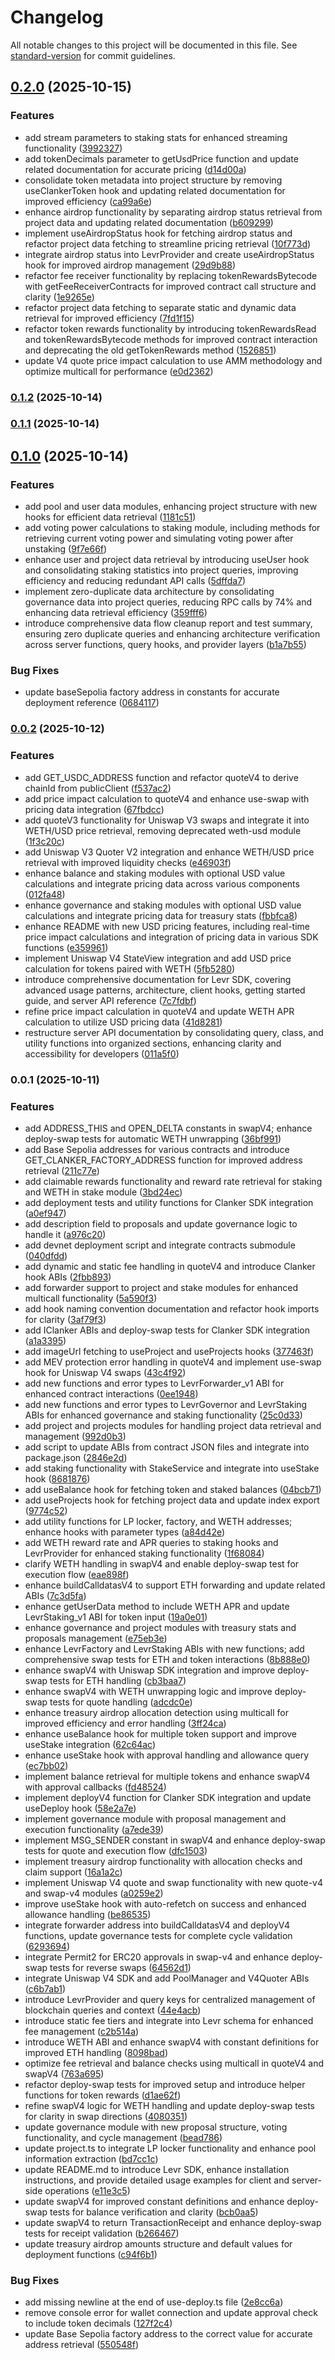 # Changelog

All notable changes to this project will be documented in this file. See [standard-version](https://github.com/conventional-changelog/standard-version) for commit guidelines.

## [0.2.0](https://github.com/quantidexyz/levr-sdk/compare/v0.1.2...v0.2.0) (2025-10-15)

### Features

- add stream parameters to staking stats for enhanced streaming functionality ([3992327](https://github.com/quantidexyz/levr-sdk/commit/3992327a8d943ffd9138ad70942b24d3ef258a32))
- add tokenDecimals parameter to getUsdPrice function and update related documentation for accurate pricing ([d14d00a](https://github.com/quantidexyz/levr-sdk/commit/d14d00a0cb91d79601bab828c94133ec6086323b))
- consolidate token metadata into project structure by removing useClankerToken hook and updating related documentation for improved efficiency ([ca99a6e](https://github.com/quantidexyz/levr-sdk/commit/ca99a6e95fbf95318f8f2b13f0ba2107c2a901d0))
- enhance airdrop functionality by separating airdrop status retrieval from project data and updating related documentation ([b609299](https://github.com/quantidexyz/levr-sdk/commit/b609299a54d909c6386b7abc7da06a9e7d3390c2))
- implement useAirdropStatus hook for fetching airdrop status and refactor project data fetching to streamline pricing retrieval ([10f773d](https://github.com/quantidexyz/levr-sdk/commit/10f773dcfe71e2c0d070ce7cd89c9c1096e8cf1b))
- integrate airdrop status into LevrProvider and create useAirdropStatus hook for improved airdrop management ([29d9b88](https://github.com/quantidexyz/levr-sdk/commit/29d9b887d1c13bd73f2f530f538b5bcdcd5d818b))
- refactor fee receiver functionality by replacing tokenRewardsBytecode with getFeeReceiverContracts for improved contract call structure and clarity ([1e9265e](https://github.com/quantidexyz/levr-sdk/commit/1e9265eb9a22a474da6c3de6770094573e51e2ce))
- refactor project data fetching to separate static and dynamic data retrieval for improved efficiency ([7fd1f15](https://github.com/quantidexyz/levr-sdk/commit/7fd1f156662bc03e6a4fa36a16f31c128973dba7))
- refactor token rewards functionality by introducing tokenRewardsRead and tokenRewardsBytecode methods for improved contract interaction and deprecating the old getTokenRewards method ([1526851](https://github.com/quantidexyz/levr-sdk/commit/15268512f09ffb4d08d8ee80391798c92be93fb0))
- update V4 quote price impact calculation to use AMM methodology and optimize multicall for performance ([e0d2362](https://github.com/quantidexyz/levr-sdk/commit/e0d2362b7af6b97eb7656cbdf556135ab2637f6e))

### [0.1.2](https://github.com/quantidexyz/levr-sdk/compare/v0.1.1...v0.1.2) (2025-10-14)

### [0.1.1](https://github.com/quantidexyz/levr-sdk/compare/v0.1.0...v0.1.1) (2025-10-14)

## [0.1.0](https://github.com/quantidexyz/levr-sdk/compare/v0.0.2...v0.1.0) (2025-10-14)

### Features

- add pool and user data modules, enhancing project structure with new hooks for efficient data retrieval ([1181c51](https://github.com/quantidexyz/levr-sdk/commit/1181c5105f918bfc9df2ad4f5cd7a73b5f5fff3d))
- add voting power calculations to staking module, including methods for retrieving current voting power and simulating voting power after unstaking ([9f7e66f](https://github.com/quantidexyz/levr-sdk/commit/9f7e66f83b7bb5a3b9b7014a829582e15baa9f31))
- enhance user and project data retrieval by introducing useUser hook and consolidating staking statistics into project queries, improving efficiency and reducing redundant API calls ([5dffda7](https://github.com/quantidexyz/levr-sdk/commit/5dffda7e3c622c920a439d4cce2ea10cea751af9))
- implement zero-duplicate data architecture by consolidating governance data into project queries, reducing RPC calls by 74% and enhancing data retrieval efficiency ([359fff6](https://github.com/quantidexyz/levr-sdk/commit/359fff6ec1cfaabcb15ac0fe380d0302fc608dd4))
- introduce comprehensive data flow cleanup report and test summary, ensuring zero duplicate queries and enhancing architecture verification across server functions, query hooks, and provider layers ([b1a7b55](https://github.com/quantidexyz/levr-sdk/commit/b1a7b55e1bb6111bb229d0e1cec0bd0cf2f18c07))

### Bug Fixes

- update baseSepolia factory address in constants for accurate deployment reference ([0684117](https://github.com/quantidexyz/levr-sdk/commit/06841174b8cbcb3f5a3f85a49c8dcdd8227088b4))

### [0.0.2](https://github.com/quantidexyz/levr-sdk/compare/v0.0.1...v0.0.2) (2025-10-12)

### Features

- add GET_USDC_ADDRESS function and refactor quoteV4 to derive chainId from publicClient ([f537ac2](https://github.com/quantidexyz/levr-sdk/commit/f537ac248d7b8a037b481fc8a27885199d3ebd5c))
- add price impact calculation to quoteV4 and enhance use-swap with pricing data integration ([67fbdcc](https://github.com/quantidexyz/levr-sdk/commit/67fbdccfc827e51f0f26d5546bb137bc4b02b28b))
- add quoteV3 functionality for Uniswap V3 swaps and integrate it into WETH/USD price retrieval, removing deprecated weth-usd module ([1f3c20c](https://github.com/quantidexyz/levr-sdk/commit/1f3c20c1b99489d731dba1931c6910ad73175fc6))
- add Uniswap V3 Quoter V2 integration and enhance WETH/USD price retrieval with improved liquidity checks ([e46903f](https://github.com/quantidexyz/levr-sdk/commit/e46903fc37a9cc78ee3614c0dc65f0f2a4e56884))
- enhance balance and staking modules with optional USD value calculations and integrate pricing data across various components ([012fa48](https://github.com/quantidexyz/levr-sdk/commit/012fa480c5f81f79a4d316cb7426be2d5b31c2c8))
- enhance governance and staking modules with optional USD value calculations and integrate pricing data for treasury stats ([fbbfca8](https://github.com/quantidexyz/levr-sdk/commit/fbbfca8c8346fd795f0b4893c7ee07634f33d3f6))
- enhance README with new USD pricing features, including real-time price impact calculations and integration of pricing data in various SDK functions ([e359961](https://github.com/quantidexyz/levr-sdk/commit/e359961a49299b2b9f00b22811222390fbb751a2))
- implement Uniswap V4 StateView integration and add USD price calculation for tokens paired with WETH ([5fb5280](https://github.com/quantidexyz/levr-sdk/commit/5fb5280cac44d733fe28cd273a3545c2f422c6f0))
- introduce comprehensive documentation for Levr SDK, covering advanced usage patterns, architecture, client hooks, getting started guide, and server API reference ([7c7fdbf](https://github.com/quantidexyz/levr-sdk/commit/7c7fdbfb762a54dfc8330259e7ba169d5001496e))
- refine price impact calculation in quoteV4 and update WETH APR calculation to utilize USD pricing data ([41d8281](https://github.com/quantidexyz/levr-sdk/commit/41d828123e9de2247701964c0ebbec15a0ad3624))
- restructure server API documentation by consolidating query, class, and utility functions into organized sections, enhancing clarity and accessibility for developers ([011a5f0](https://github.com/quantidexyz/levr-sdk/commit/011a5f019f8e70530facbc93866b1436a4583d3e))

### 0.0.1 (2025-10-11)

### Features

- add ADDRESS_THIS and OPEN_DELTA constants in swapV4; enhance deploy-swap tests for automatic WETH unwrapping ([36bf991](https://github.com/quantidexyz/levr-sdk/commit/36bf99193ed1ce2f7d56d67c2c61206d79e4effc))
- add Base Sepolia addresses for various contracts and introduce GET_CLANKER_FACTORY_ADDRESS function for improved address retrieval ([211c77e](https://github.com/quantidexyz/levr-sdk/commit/211c77e2634776ddc36bb93fc64a305f5f8fb70b))
- add claimable rewards functionality and reward rate retrieval for staking and WETH in stake module ([3bd24ec](https://github.com/quantidexyz/levr-sdk/commit/3bd24ec00ae72bc4f91eb698c81eb91c08609e45))
- add deployment tests and utility functions for Clanker SDK integration ([a0ef947](https://github.com/quantidexyz/levr-sdk/commit/a0ef9475d7d87c4e6f14933db3728e3d8be6f9e5))
- add description field to proposals and update governance logic to handle it ([a976c20](https://github.com/quantidexyz/levr-sdk/commit/a976c20e40bd82d33e5813323da63752519a61d2))
- add devnet deployment script and integrate contracts submodule ([040dfdd](https://github.com/quantidexyz/levr-sdk/commit/040dfddba8d58755a86b6d1af7978a73c7a4f321))
- add dynamic and static fee handling in quoteV4 and introduce Clanker hook ABIs ([2fbb893](https://github.com/quantidexyz/levr-sdk/commit/2fbb8938c11adaaaa5b70a831f9ccca7bf123d3b))
- add forwarder support to project and stake modules for enhanced multicall functionality ([5a590f3](https://github.com/quantidexyz/levr-sdk/commit/5a590f30e24c16124fa628d104b96ee72596260d))
- add hook naming convention documentation and refactor hook imports for clarity ([3af79f3](https://github.com/quantidexyz/levr-sdk/commit/3af79f3540237f3ecfe4309e1f6b92292263e54a))
- add IClanker ABIs and deploy-swap tests for Clanker SDK integration ([a1a3395](https://github.com/quantidexyz/levr-sdk/commit/a1a3395c6e26059265eb2b16658a526b42a1c001))
- add imageUrl fetching to useProject and useProjects hooks ([377463f](https://github.com/quantidexyz/levr-sdk/commit/377463f6081e0368274d7a45f1cb14f433786a96))
- add MEV protection error handling in quoteV4 and implement use-swap hook for Uniswap V4 swaps ([43c4f92](https://github.com/quantidexyz/levr-sdk/commit/43c4f92c0fb45899290bd9199401b1d17df391e7))
- add new functions and error types to LevrForwarder_v1 ABI for enhanced contract interactions ([0ee1948](https://github.com/quantidexyz/levr-sdk/commit/0ee194831c12ee59c12bcc279b9e8554d5a8a105))
- add new functions and error types to LevrGovernor and LevrStaking ABIs for enhanced governance and staking functionality ([25c0d33](https://github.com/quantidexyz/levr-sdk/commit/25c0d33bd34e650f2364500b37f4f76d0e997c23))
- add project and projects modules for handling project data retrieval and management ([992d0b3](https://github.com/quantidexyz/levr-sdk/commit/992d0b35b44736374239787b81175ca8d7c46877))
- add script to update ABIs from contract JSON files and integrate into package.json ([2846e2d](https://github.com/quantidexyz/levr-sdk/commit/2846e2dce7407c277af7f0164feee7086925b193))
- add staking functionality with StakeService and integrate into useStake hook ([8681876](https://github.com/quantidexyz/levr-sdk/commit/86818761eeb5037bfaf8d22dbcd1ce706e0dfa9e))
- add useBalance hook for fetching token and staked balances ([04bcb71](https://github.com/quantidexyz/levr-sdk/commit/04bcb7166549407fe848321e7e9f03605f1defac))
- add useProjects hook for fetching project data and update index export ([9774c52](https://github.com/quantidexyz/levr-sdk/commit/9774c52bb574487a25e7a18b6802c7a0543be23c))
- add utility functions for LP locker, factory, and WETH addresses; enhance hooks with parameter types ([a84d42e](https://github.com/quantidexyz/levr-sdk/commit/a84d42e8749439aa9ba50ad8b7e8bf431204f227))
- add WETH reward rate and APR queries to staking hooks and LevrProvider for enhanced staking functionality ([1f68084](https://github.com/quantidexyz/levr-sdk/commit/1f68084d184d04b6d173587fef3922bb945ad1b3))
- clarify WETH handling in swapV4 and enable deploy-swap test for execution flow ([eae898f](https://github.com/quantidexyz/levr-sdk/commit/eae898f459e226ead55d8f553d886809f721eddf))
- enhance buildCalldatasV4 to support ETH forwarding and update related ABIs ([7c3d5fa](https://github.com/quantidexyz/levr-sdk/commit/7c3d5fafda3cb7cfc2fa9e845d0fa0a42abc23d0))
- enhance getUserData method to include WETH APR and update LevrStaking_v1 ABI for token input ([19a0e01](https://github.com/quantidexyz/levr-sdk/commit/19a0e0188661ea846f4137c3b4d15f6271aea33a))
- enhance governance and project modules with treasury stats and proposals management ([e75eb3e](https://github.com/quantidexyz/levr-sdk/commit/e75eb3ea039335b855a86c7f81464bf1f66dae8b))
- enhance LevrFactory and LevrStaking ABIs with new functions; add comprehensive swap tests for ETH and token interactions ([8b888e0](https://github.com/quantidexyz/levr-sdk/commit/8b888e0b57d6cf795c57bfb5a8a185cad23d7ec7))
- enhance swapV4 with Uniswap SDK integration and improve deploy-swap tests for ETH handling ([cb3baa7](https://github.com/quantidexyz/levr-sdk/commit/cb3baa7fcf3a49380cee9602b4f4657dbbf8d4e1))
- enhance swapV4 with WETH unwrapping logic and improve deploy-swap tests for quote handling ([adcdc0e](https://github.com/quantidexyz/levr-sdk/commit/adcdc0e1b9ca840fb40aba34f9115e23d2a58e93))
- enhance treasury airdrop allocation detection using multicall for improved efficiency and error handling ([3ff24ca](https://github.com/quantidexyz/levr-sdk/commit/3ff24ca6153a33b836a0c36414d3583d8359efc2))
- enhance useBalance hook for multiple token support and improve useStake integration ([62c64ac](https://github.com/quantidexyz/levr-sdk/commit/62c64ac61c4aae173a874826bac20d7a2497cf9e))
- enhance useStake hook with approval handling and allowance query ([ec7bb02](https://github.com/quantidexyz/levr-sdk/commit/ec7bb020dd95d0df15a8d0f5f91167c5ce80109d))
- implement balance retrieval for multiple tokens and enhance swapV4 with approval callbacks ([fd48524](https://github.com/quantidexyz/levr-sdk/commit/fd48524b0652a26c199a475e5e542444a565523f))
- implement deployV4 function for Clanker SDK integration and update useDeploy hook ([58e2a7e](https://github.com/quantidexyz/levr-sdk/commit/58e2a7ec72aaa757e8436f0fd44b01a2c062aad9))
- implement governance module with proposal management and execution functionality ([a7ede39](https://github.com/quantidexyz/levr-sdk/commit/a7ede392c67effb4d0f9df52252f3f04f94cf5d5))
- implement MSG_SENDER constant in swapV4 and enhance deploy-swap tests for quote and execution flow ([dfc1503](https://github.com/quantidexyz/levr-sdk/commit/dfc15037d9e7aa5ea8531ff3a0e6e69a25a39dba))
- implement treasury airdrop functionality with allocation checks and claim support ([16a1a2c](https://github.com/quantidexyz/levr-sdk/commit/16a1a2c5a25962be8f58caac1f0b19086349220f))
- implement Uniswap V4 quote and swap functionality with new quote-v4 and swap-v4 modules ([a0259e2](https://github.com/quantidexyz/levr-sdk/commit/a0259e25cd9bd937054a0efc778a6935746a1475))
- improve useStake hook with auto-refetch on success and enhanced allowance handling ([be86535](https://github.com/quantidexyz/levr-sdk/commit/be86535ef606ecc0bc1c8a4565ad213da8a589c5))
- integrate forwarder address into buildCalldatasV4 and deployV4 functions, update governance tests for complete cycle validation ([6293694](https://github.com/quantidexyz/levr-sdk/commit/6293694fe04c89c808df3ad18c9ec2c05527a9d5))
- integrate Permit2 for ERC20 approvals in swap-v4 and enhance deploy-swap tests for reverse swaps ([64562d1](https://github.com/quantidexyz/levr-sdk/commit/64562d16a9f1b1ab768d7e77692c057ac5631684))
- integrate Uniswap V4 SDK and add PoolManager and V4Quoter ABIs ([c6b7ab1](https://github.com/quantidexyz/levr-sdk/commit/c6b7ab11301621c82d4a1de7d6197e5e838027ec))
- introduce LevrProvider and query keys for centralized management of blockchain queries and context ([44e4acb](https://github.com/quantidexyz/levr-sdk/commit/44e4acbf18da0a61b84f2e822c85ca8c30cdb25f))
- introduce static fee tiers and integrate into Levr schema for enhanced fee management ([c2b514a](https://github.com/quantidexyz/levr-sdk/commit/c2b514ade0a1f82047685c8499bd6797da0d5950))
- introduce WETH ABI and enhance swapV4 with constant definitions for improved ETH handling ([8098bad](https://github.com/quantidexyz/levr-sdk/commit/8098bad88ddf71743427e3723e10d275d645ee61))
- optimize fee retrieval and balance checks using multicall in quoteV4 and swapV4 ([763a695](https://github.com/quantidexyz/levr-sdk/commit/763a695c1aeead0c0f9f86a5cc6640c7a1daeb2c))
- refactor deploy-swap tests for improved setup and introduce helper functions for token rewards ([d1ae62f](https://github.com/quantidexyz/levr-sdk/commit/d1ae62ff2f9cab1457f54a3e7e4cfeb9b14e2ec6))
- refine swapV4 logic for WETH handling and update deploy-swap tests for clarity in swap directions ([4080351](https://github.com/quantidexyz/levr-sdk/commit/408035129ea95101ad4a1e327398d3f146b507a9))
- update governance module with new proposal structure, voting functionality, and cycle management ([bead786](https://github.com/quantidexyz/levr-sdk/commit/bead7869b813aee603ff8345f232ff75489c1a31))
- update project.ts to integrate LP locker functionality and enhance pool information extraction ([bd7cc1c](https://github.com/quantidexyz/levr-sdk/commit/bd7cc1c6e50ef48c340031ebfd06d9adc5b4557f))
- update README.md to introduce Levr SDK, enhance installation instructions, and provide detailed usage examples for client and server-side operations ([e11e3c5](https://github.com/quantidexyz/levr-sdk/commit/e11e3c5076f03a135725cd6c451b2003932d188a))
- update swapV4 for improved constant definitions and enhance deploy-swap tests for balance verification and clarity ([bcb0aa5](https://github.com/quantidexyz/levr-sdk/commit/bcb0aa5cb75ecadf7514650c35e6b79ec7f0aa82))
- update swapV4 to return TransactionReceipt and enhance deploy-swap tests for receipt validation ([b266467](https://github.com/quantidexyz/levr-sdk/commit/b26646789aeca9e4a629475b31690a0125c1132a))
- update treasury airdrop amounts structure and default values for deployment functions ([c94f6b1](https://github.com/quantidexyz/levr-sdk/commit/c94f6b10d817ea0f32b53d7a642ba56e5ac3422e))

### Bug Fixes

- add missing newline at the end of use-deploy.ts file ([2e8cc6a](https://github.com/quantidexyz/levr-sdk/commit/2e8cc6ac969e61a739961a5949afc0033029238e))
- remove console error for wallet connection and update approval check to include token decimals ([127f2c4](https://github.com/quantidexyz/levr-sdk/commit/127f2c46090983d7887d944df4370f83906dd0dc))
- update Base Sepolia factory address to the correct value for accurate address retrieval ([550548f](https://github.com/quantidexyz/levr-sdk/commit/550548f41edfeaebb3b931b0e6180d8be0ee03e9))
